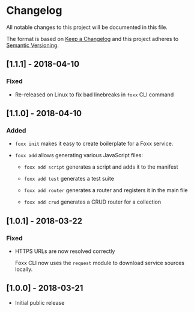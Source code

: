 # Changelog

All notable changes to this project will be documented in this file.

The format is based on [Keep a Changelog](http://keepachangelog.com/en/1.0.0/)
and this project adheres to [Semantic Versioning](http://semver.org/spec/v2.0.0.html).

## [1.1.1] - 2018-04-10

### Fixed

* Re-released on Linux to fix bad linebreaks in `foxx` CLI command

## [1.1.0] - 2018-04-10

### Added

* `foxx init` makes it easy to create boilerplate for a Foxx service.

* `foxx add` allows generating various JavaScript files:

  * `foxx add script` generates a script and adds it to the manifest

  * `foxx add test` generates a test suite

  * `foxx add router` generates a router and registers it in the main file

  * `foxx add crud` generates a CRUD router for a collection

## [1.0.1] - 2018-03-22

### Fixed

* HTTPS URLs are now resolved correctly

  Foxx CLI now uses the `request` module to download service sources locally.

## [1.0.0] - 2018-03-21

* Initial public release
